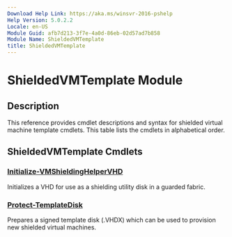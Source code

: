 ```yaml
---
Download Help Link: https://aka.ms/winsvr-2016-pshelp
Help Version: 5.0.2.2
Locale: en-US
Module Guid: afb7d213-3f7e-4a0d-86eb-02d57ad7b858
Module Name: ShieldedVMTemplate
title: ShieldedVMTemplate
---
```


# ShieldedVMTemplate Module
## Description
This reference provides cmdlet descriptions and syntax for shielded virtual machine template cmdlets. This table lists the cmdlets in alphabetical order.

## ShieldedVMTemplate Cmdlets
### [Initialize-VMShieldingHelperVHD](Initialize-VMShieldingHelperVHD.md)
Initializes a VHD for use as a shielding utility disk in a guarded fabric.

### [Protect-TemplateDisk](Protect-TemplateDisk.md)
Prepares a signed template disk (.VHDX) which can be used to provision new shielded virtual machines.


